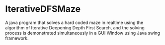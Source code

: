 # IterativeDFSMaze
A java program that solves a hard coded maze in realtime using the algorithm of Iterative Deepening Depth First Search, and the solving process is demonstrated simultaneously in a GUI Window using Java swing framework.
